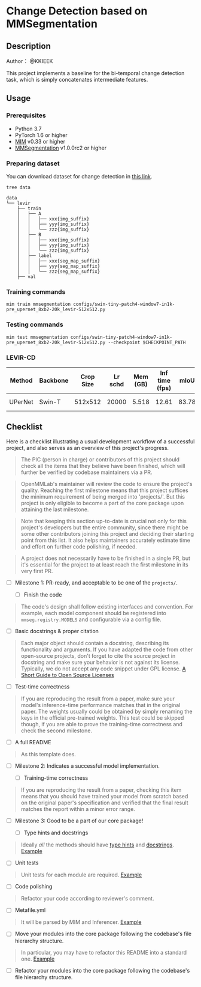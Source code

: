 # Change Detection based on MMSegmentation

## Description

Author： @KKIEEK

This project implements a baseline for the bi-temporal change detection task, which is simply concatenates intermediate features.

## Usage

### Prerequisites

- Python 3.7
- PyTorch 1.6 or higher
- [MIM](https://github.com/open-mmlab/mim) v0.33 or higher
- [MMSegmentation](https://github.com/open-mmlab/mmsegmentation) v1.0.0rc2 or higher

### Preparing dataset

You can download dataset for change detection in [this link](https://justchenhao.github.io/LEVIR).

```shell
tree data

data
└── levir
    ├── train
    │   ├── A
    │   │   ├── xxx{img_suffix}
    │   │   ├── yyy{img_suffix}
    │   │   └── zzz{img_suffix}
    │   ├── B
    │   │   ├── xxx{img_suffix}
    │   │   ├── yyy{img_suffix}
    │   │   └── zzz{img_suffix}
    │   ├── label
    │   │   ├── xxx{seg_map_suffix}
    │   │   ├── yyy{seg_map_suffix}
    │   │   └── zzz{seg_map_suffix}
    ├── val
```

### Training commands

```shell
mim train mmsegmentation configs/swin-tiny-patch4-window7-in1k-pre_upernet_8xb2-20k_levir-512x512.py
```

### Testing commands

```shell
mim test mmsegmentation configs/swin-tiny-patch4-window7-in1k-pre_upernet_8xb2-20k_levir-512x512.py --checkpoint $CHECKPOINT_PATH
```

### LEVIR-CD

| Method  | Backbone | Crop Size | Lr schd | Mem (GB) | Inf time (fps) | mIoU  | mIoU(ms+flip) | config                                                                                | download                 |
| ------- | -------- | --------- | ------- | -------- | -------------- | ----- | ------------- | ------------------------------------------------------------------------------------- | ------------------------ |
| UPerNet | Swin-T   | 512x512   | 20000   | 5.518    | 12.61          | 83.78 | 84.4          | [config](configs/swin-tiny-patch4-window7-in1k-pre_upernet_8xb2-20k_levir-512x512.py) | [model](<>) \| [log](<>) |

## Checklist

Here is a checklist illustrating a usual development workflow of a successful project, and also serves as an overview of this project's progress.

> The PIC (person in charge) or contributors of this project should check all the items that they believe have been finished, which will further be verified by codebase maintainers via a PR.

> OpenMMLab's maintainer will review the code to ensure the project's quality. Reaching the first milestone means that this project suffices the minimum requirement of being merged into 'projects/'. But this project is only eligible to become a part of the core package upon attaining the last milestone.

> Note that keeping this section up-to-date is crucial not only for this project's developers but the entire community, since there might be some other contributors joining this project and deciding their starting point from this list. It also helps maintainers accurately estimate time and effort on further code polishing, if needed.

> A project does not necessarily have to be finished in a single PR, but it's essential for the project to at least reach the first milestone in its very first PR.

- [ ] Milestone 1: PR-ready, and acceptable to be one of the `projects/`.

  - [ ] Finish the code

> The code's design shall follow existing interfaces and convention. For example, each model component should be registered into `mmseg.registry.MODELS` and configurable via a config file.

- [ ] Basic docstrings & proper citation

> Each major object should contain a docstring, describing its functionality and arguments. If you have adapted the code from other open-source projects, don't forget to cite the source project in docstring and make sure your behavior is not against its license. Typically, we do not accept any code snippet under GPL license. [A Short Guide to Open Source Licenses](https://medium.com/nationwide-technology/a-short-guide-to-open-source-licenses-cf5b1c329edd)

- [ ] Test-time correctness

> If you are reproducing the result from a paper, make sure your model's inference-time performance matches that in the original paper. The weights usually could be obtained by simply renaming the keys in the official pre-trained weights. This test could be skipped though, if you are able to prove the training-time correctness and check the second milestone.

- [ ] A full README

> As this template does.

- [ ] Milestone 2: Indicates a successful model implementation.

  - [ ] Training-time correctness

> If you are reproducing the result from a paper, checking this item means that you should have trained your model from scratch based on the original paper's specification and verified that the final result matches the report within a minor error range.

- [ ] Milestone 3: Good to be a part of our core package!

  - [ ] Type hints and docstrings

> Ideally *all* the methods should have [type hints](https://www.pythontutorial.net/python-basics/python-type-hints/) and [docstrings](https://google.github.io/styleguide/pyguide.html#381-docstrings). [Example](https://github.com/open-mmlab/mmsegmentation/blob/main/mmseg/utils/io.py#L9)

- [ ] Unit tests

> Unit tests for each module are required. [Example](https://github.com/open-mmlab/mmsegmentation/blob/main/tests/test_utils/test_io.py#L14)

- [ ] Code polishing

> Refactor your code according to reviewer's comment.

- [ ] Metafile.yml

> It will be parsed by MIM and Inferencer. [Example](https://github.com/open-mmlab/mmsegmentation/blob/main/configs/fcn/fcn.yml)

- [ ] Move your modules into the core package following the codebase's file hierarchy structure.

> In particular, you may have to refactor this README into a standard one. [Example](https://github.com/open-mmlab/mmsegmentation/blob/main/configs/fcn/README.md)

- [ ] Refactor your modules into the core package following the codebase's file hierarchy structure.
